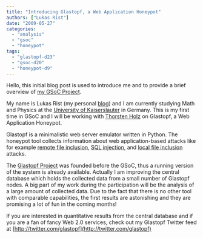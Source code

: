 ```yaml
---
title: "Introducing Glastopf, a Web Application Honeypot"
authors: ["Lukas Rist"]
date: "2009-05-27"
categories: 
  - "analysis"
  - "gsoc"
  - "honeypot"
tags: 
  - "glastopf-d23"
  - "gsoc-d20"
  - "honeypot-d9"
---
```


Hello, this initial blog post is used to introduce me and to provide a brief overview of [my GSoC Project](/gsoc/project8 "Glastopf GSoC Project").

  

My name is Lukas Rist (my personal [blog](http://glasblog.1durch0.de/ "GlasBlog")) and I am currently studying Math and Physics at the [University of Kaiserslauter](http://www.uni-kl.de/ "TU Kaiserslautern") in Germany. This is my first time in GSoC and I will be working with [Thorsten Holz](http://honeyblog.org/) on Glastopf, a Web Application Honeypot.

  

Glastopf is a minimalistic web server emulator written in Python. The honeypot tool collects information about web application-based attacks like for example [remote file inclusion](http://en.wikipedia.org/wiki/Remote_File_Inclusion "RFI"), [SQL injection](http://en.wikipedia.org/wiki/Sql_injection "SQL Injection"), and [local file inclusion](http://en.wikipedia.org/wiki/Code_injection#Include_File_Injection "LFI") attacks.  
  
  
  
The [Glastopf Project](http://trac.1durch0.de/trac/ "Glastopf Trac") was founded before the GSoC, thus a running version of the system is already available. Actually I am improving the central database which holds the collected data from a small number of Glastopf nodes. A big part of my work during the participation will be the analysis of a large amount of collected data. Due to the fact that there is no other tool with comparable capabilities, the first results are astonishing and they are promising a lot of fun in the coming months!

  

If you are interested in quantitative results from the central database and if you are a fan of fancy Web 2.0 services, check out my Glastopf Twitter feed at [http://twitter.com/glastopf](http://twitter.com/glastopf)
